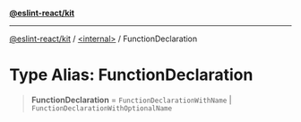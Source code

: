 [**@eslint-react/kit**](../../README.md)

***

[@eslint-react/kit](../../README.md) / [\<internal\>](../README.md) / FunctionDeclaration

# Type Alias: FunctionDeclaration

> **FunctionDeclaration** = `FunctionDeclarationWithName` \| `FunctionDeclarationWithOptionalName`
